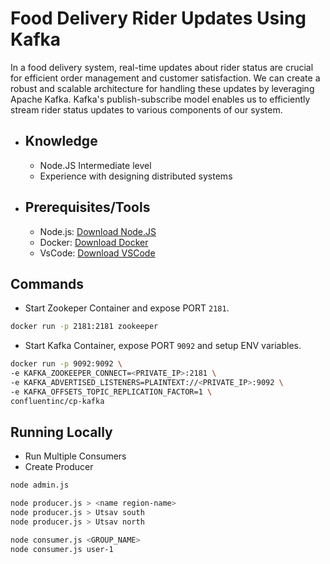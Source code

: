 # Food Delivery Rider Updates Using Kafka
In a food delivery system, real-time updates about rider status are crucial for efficient order management and customer satisfaction. 
We can create a robust and scalable architecture for handling these updates by leveraging Apache Kafka. 
Kafka's publish-subscribe model enables us to efficiently stream rider status updates to various components of our system.

- ## Knowledge
  - Node.JS Intermediate level
  - Experience with designing distributed systems
- ## Prerequisites/Tools
  - Node.js: [Download Node.JS](https://nodejs.org/en)
  - Docker: [Download Docker](https://www.docker.com)
  - VsCode: [Download VSCode](https://code.visualstudio.com)

## Commands
- Start Zookeper Container and expose PORT `2181`.
```bash
docker run -p 2181:2181 zookeeper
```
- Start Kafka Container, expose PORT `9092` and setup ENV variables.
```bash
docker run -p 9092:9092 \
-e KAFKA_ZOOKEEPER_CONNECT=<PRIVATE_IP>:2181 \
-e KAFKA_ADVERTISED_LISTENERS=PLAINTEXT://<PRIVATE_IP>:9092 \
-e KAFKA_OFFSETS_TOPIC_REPLICATION_FACTOR=1 \
confluentinc/cp-kafka
```

## Running Locally
- Run Multiple Consumers
- Create Producer

```bash
node admin.js
```

```bash
node producer.js > <name region-name>
node producer.js > Utsav south
node producer.js > Utsav north
```

```bash
node consumer.js <GROUP_NAME>
node consumer.js user-1
```
